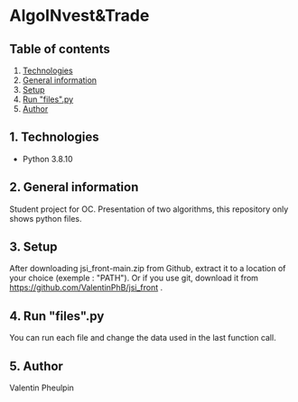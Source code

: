 # AlgoINvest&Trade

## Table of contents

1. [Technologies](#1-technologies)
2. [General information](#2-general-information)
3. [Setup](#3-setup)
4. [Run "files".py](#4-run-"files"-py)
5. [Author](#4-author)

## 1. Technologies

- Python 3.8.10

## 2. General information

Student project for OC. Presentation of two algorithms, this repository only shows python files.

## 3. Setup

After downloading jsi_front-main.zip from Github, extract it to a location of your choice (exemple : "PATH").
Or if you use git, download it from https://github.com/ValentinPhB/jsi_front .

## 4. Run "files".py

You can run each file and change the data used in the last function call.

## 5. Author

Valentin Pheulpin
